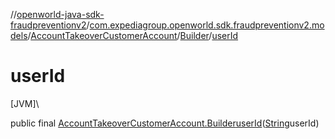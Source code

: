 //[openworld-java-sdk-fraudpreventionv2](../../../../index.md)/[com.expediagroup.openworld.sdk.fraudpreventionv2.models](../../index.md)/[AccountTakeoverCustomerAccount](../index.md)/[Builder](index.md)/[userId](user-id.md)

# userId

[JVM]\

public final [AccountTakeoverCustomerAccount.Builder](index.md)[userId](user-id.md)([String](https://docs.oracle.com/javase/8/docs/api/java/lang/String.html)userId)
